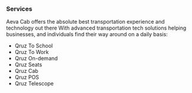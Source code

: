 ### Services

Aeva Cab offers the absolute best transportation experience and technology out there With advanced transportation tech solutions helping businesses, and individuals find their way around on a daily basis:

- Qruz To School
- Qruz To Work
- Qruz On-demand
- Qruz Seats
- Qruz Cab
- Qruz POS
- Qruz Telescope